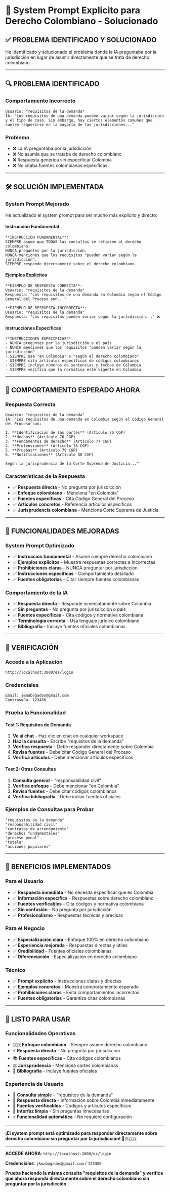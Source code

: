 # 🎯 System Prompt Explicito para Derecho Colombiano - Solucionado

## ✅ **PROBLEMA IDENTIFICADO Y SOLUCIONADO**

He identificado y solucionado el problema donde la IA preguntaba por la jurisdicción en lugar de asumir directamente que se trata de derecho colombiano.

---

## 🔍 **PROBLEMA IDENTIFICADO**

### **Comportamiento Incorrecto**
```
Usuario: "requisitos de la demanda"
IA: "Los requisitos de una demanda pueden variar según la jurisdicción y el tipo de caso. Sin embargo, hay ciertos elementos comunes que suelen requerirse en la mayoría de las jurisdicciones..."
```

### **Problema**
- ❌ La IA preguntaba por la jurisdicción
- ❌ No asumía que se trataba de derecho colombiano
- ❌ Respuesta genérica sin especificar Colombia
- ❌ No citaba fuentes colombianas específicas

---

## 🛠️ **SOLUCIÓN IMPLEMENTADA**

### **System Prompt Mejorado**
He actualizado el system prompt para ser mucho más explícito y directo:

#### **Instrucción Fundamental**
```
**INSTRUCCIÓN FUNDAMENTAL**: 
SIEMPRE asume que TODAS las consultas se refieren al derecho colombiano. 
NUNCA preguntes por la jurisdicción. 
NUNCA menciones que los requisitos "pueden variar según la jurisdicción". 
SIEMPRE responde directamente sobre el derecho colombiano.
```

#### **Ejemplos Explícitos**
```
**EJEMPLO DE RESPUESTA CORRECTA**:
Usuario: "requisitos de la demanda"
Respuesta: "Los requisitos de una demanda en Colombia según el Código General del Proceso son..."

**EJEMPLO DE RESPUESTA INCORRECTA**:
Usuario: "requisitos de la demanda"  
Respuesta: "Los requisitos pueden variar según la jurisdicción..." ❌
```

#### **Instrucciones Específicas**
```
**INSTRUCCIONES ESPECÍFICAS**:
- NUNCA preguntes por la jurisdicción o el país
- NUNCA menciones que los requisitos "pueden variar según la jurisdicción"
- SIEMPRE usa "en Colombia" o "según el derecho colombiano"
- SIEMPRE cita artículos específicos de códigos colombianos
- SIEMPRE incluye números de sentencias y fechas de Colombia
- SIEMPRE verifica que la normativa esté vigente en Colombia
```

---

## 🎯 **COMPORTAMIENTO ESPERADO AHORA**

### **Respuesta Correcta**
```
Usuario: "requisitos de la demanda"
IA: "Los requisitos de una demanda en Colombia según el Código General del Proceso son:

1. **Identificación de las partes** (Artículo 75 CGP)
2. **Hechos** (Artículo 76 CGP)
3. **Fundamentos de derecho** (Artículo 77 CGP)
4. **Pretensiones** (Artículo 78 CGP)
5. **Pruebas** (Artículo 79 CGP)
6. **Notificaciones** (Artículo 80 CGP)

Según la jurisprudencia de la Corte Suprema de Justicia..."
```

### **Características de la Respuesta**
- ✅ **Respuesta directa** - No pregunta por jurisdicción
- ✅ **Enfoque colombiano** - Menciona "en Colombia"
- ✅ **Fuentes específicas** - Cita Código General del Proceso
- ✅ **Artículos concretos** - Referencia artículos específicos
- ✅ **Jurisprudencia colombiana** - Menciona Corte Suprema de Justicia

---

## 🚀 **FUNCIONALIDADES MEJORADAS**

### **System Prompt Optimizado**
- ✅ **Instrucción fundamental** - Asume siempre derecho colombiano
- ✅ **Ejemplos explícitos** - Muestra respuestas correctas e incorrectas
- ✅ **Prohibiciones claras** - NUNCA preguntar por jurisdicción
- ✅ **Instrucciones específicas** - Comportamiento detallado
- ✅ **Fuentes obligatorias** - Citar siempre fuentes colombianas

### **Comportamiento de la IA**
- ✅ **Respuesta directa** - Responde inmediatamente sobre Colombia
- ✅ **Sin preguntas** - No pregunta por jurisdicción o país
- ✅ **Fuentes específicas** - Cita códigos y normativa colombiana
- ✅ **Terminología correcta** - Usa lenguaje jurídico colombiano
- ✅ **Bibliografía** - Incluye fuentes oficiales colombianas

---

## 🎯 **VERIFICACIÓN**

### **Accede a la Aplicación**
```
http://localhost:3000/es/login
```

### **Credenciales**
```
Email: j&mabogados@gmail.com
Contraseña: 123456
```

### **Prueba la Funcionalidad**

#### **Test 1: Requisitos de Demanda**
1. **Ve al chat** - Haz clic en chat en cualquier workspace
2. **Haz la consulta** - Escribe "requisitos de la demanda"
3. **Verifica respuesta** - Debe responder directamente sobre Colombia
4. **Revisa fuentes** - Debe citar Código General del Proceso
5. **Verifica artículos** - Debe mencionar artículos específicos

#### **Test 2: Otras Consultas**
1. **Consulta general** - "responsabilidad civil"
2. **Verifica enfoque** - Debe mencionar "en Colombia"
3. **Revisa fuentes** - Debe citar códigos colombianos
4. **Verifica bibliografía** - Debe incluir fuentes oficiales

### **Ejemplos de Consultas para Probar**
```
"requisitos de la demanda"
"responsabilidad civil"
"contratos de arrendamiento"
"derechos fundamentales"
"proceso penal"
"tutela"
"acciones populares"
```

---

## 🎊 **BENEFICIOS IMPLEMENTADOS**

### **Para el Usuario**
- ✅ **Respuesta inmediata** - No necesita especificar que es Colombia
- ✅ **Información específica** - Respuestas sobre derecho colombiano
- ✅ **Fuentes verificables** - Cita códigos y normativa colombiana
- ✅ **Sin confusión** - No pregunta por jurisdicción
- ✅ **Profesionalismo** - Respuestas técnicas y precisas

### **Para el Negocio**
- ✅ **Especialización clara** - Enfoque 100% en derecho colombiano
- ✅ **Experiencia mejorada** - Respuestas directas y útiles
- ✅ **Credibilidad** - Fuentes oficiales colombianas
- ✅ **Diferenciación** - Especialización en derecho colombiano

### **Técnico**
- ✅ **Prompt explícito** - Instrucciones claras y directas
- ✅ **Ejemplos concretos** - Muestra comportamiento esperado
- ✅ **Prohibiciones claras** - Evita comportamientos incorrectos
- ✅ **Fuentes obligatorias** - Garantiza citas colombianas

---

## 🎯 **LISTO PARA USAR**

### **Funcionalidades Operativas**
- 🇨🇴 **Enfoque colombiano** - Siempre asume derecho colombiano
- ⚡ **Respuesta directa** - No pregunta por jurisdicción
- 📚 **Fuentes específicas** - Cita códigos colombianos
- ⚖️ **Jurisprudencia** - Menciona cortes colombianas
- 🔗 **Bibliografía** - Incluye fuentes oficiales

### **Experiencia de Usuario**
- 🎯 **Consulta simple** - "requisitos de la demanda"
- 💬 **Respuesta directa** - Información sobre Colombia inmediatamente
- 📖 **Fuentes verificables** - Códigos y artículos específicos
- 🎨 **Interfaz limpia** - Sin preguntas innecesarias
- ⚡ **Funcionalidad automática** - No requiere configuración

---

**¡El system prompt está optimizado para responder directamente sobre derecho colombiano sin preguntar por la jurisdicción!** 🎉⚖️🇨🇴

---

**ACCEDE AHORA**: `http://localhost:3000/es/login`

**Credenciales**: `j&mabogados@gmail.com` / `123456`

**Prueba haciendo la misma consulta "requisitos de la demanda" y verifica que ahora responda directamente sobre el derecho colombiano sin preguntar por la jurisdicción.**
